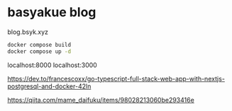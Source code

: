 # basyakue blog
blog.bsyk.xyz

```bash
docker compose build
docker compose up -d
```

localhost:8000
localhost:3000

https://dev.to/francescoxx/go-typescript-full-stack-web-app-with-nextjs-postgresql-and-docker-42ln

https://qiita.com/mame_daifuku/items/98028213060be293416e
